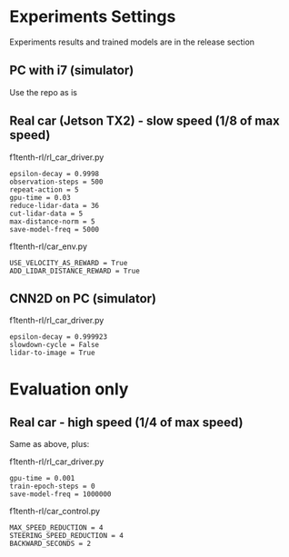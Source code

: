 # Experiments Settings
Experiments results and trained models are in the release section
## PC with i7 (simulator)
Use the repo as is
## Real car (Jetson TX2) - slow speed (1/8 of max speed)
f1tenth-rl/rl_car_driver.py
```
epsilon-decay = 0.9998
observation-steps = 500
repeat-action = 5
gpu-time = 0.03
reduce-lidar-data = 36
cut-lidar-data = 5
max-distance-norm = 5
save-model-freq = 5000
```
f1tenth-rl/car_env.py
```
USE_VELOCITY_AS_REWARD = True
ADD_LIDAR_DISTANCE_REWARD = True
```
## CNN2D on PC (simulator)
f1tenth-rl/rl_car_driver.py
```
epsilon-decay = 0.999923
slowdown-cycle = False
lidar-to-image = True
```

# Evaluation only
## Real car - high speed (1/4 of max speed)
Same as above, plus:

f1tenth-rl/rl_car_driver.py
```
gpu-time = 0.001
train-epoch-steps = 0
save-model-freq = 1000000
```
f1tenth-rl/car_control.py
```
MAX_SPEED_REDUCTION = 4
STEERING_SPEED_REDUCTION = 4
BACKWARD_SECONDS = 2
```